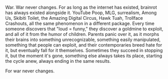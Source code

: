 War. War never changes. 
For as long as the internet has existed, brainrot has always existed alongside it. YouTube Poop, MLG, surrealism, Among Us, Skibiti Toilet, the Amazing Digital Circus, Hawk Tuah, Trollface Crashouts, all the same phenomenon in a different package. Every time someone discovers that "loud = funny," they discover a goldmine to exploit, and all of it from the humor of children.
Parents panic over it, as it morphs their brains into something unrecognizable, something easily manipulated, something that people can exploit, and their contemporaries breed hate for it, but eventually fall for it themselves. 
Sometimes they succeed in stopping it, but the moment it's gone, something else always takes its place, starting the cycle anew, always ending in the same results. 

For war never changes.
